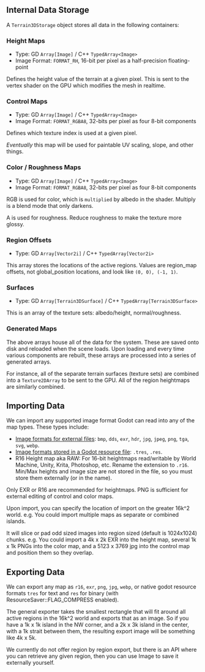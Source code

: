 ## Internal Data Storage

A `Terrain3DStorage` object stores all data in the following containers:

### Height Maps

* Type: GD `Array[Image]` / C++ `TypedArray<Image>` 
* Image Format: `FORMAT_RH`, 16-bit per pixel as a half-precision floating-point

Defines the height value of the terrain at a given pixel. This is sent to the vertex shader on the GPU which modifies the mesh in realtime.


### Control Maps

* Type: GD `Array[Image]` / C++ `TypedArray<Image>` 
* Image Format: `FORMAT_RGBA8`, 32-bits per pixel as four 8-bit components

Defines which texture index is used at a given pixel. 

*Eventually* this map will be used for paintable UV scaling, slope, and other things.


### Color / Roughness Maps

* Type: GD `Array[Image]` / C++ `TypedArray<Image>` 
* Image Format: `FORMAT_RGBA8`, 32-bits per pixel as four 8-bit components

RGB is used for color, which is `multiplied` by albedo in the shader. Multiply is a blend mode that only darkens.

A is used for roughness. Reduce roughness to make the texture more glossy.


### Region Offsets

* Type: GD `Array[Vector2i]` / C++ `TypedArray[Vector2i>` 

This array stores the locations of the active regions. Values are region_map offsets, not global_position locations, and look like `(0, 0), (-1, 1)`.


### Surfaces

* Type: GD `Array[Terrain3DSurface]` / C++ `TypedArray[Terrain3DSurface>` 

This is an array of the texture sets: albedo/height, normal/roughness.


### Generated Maps

The above arrays house all of the data for the system. These are saved onto disk and reloaded when the scene loads. Upon loading and every time various components are rebuilt, these arrays are processed into a series of generated arrays.

For instance, all of the separate terrain surfaces (texture sets) are combined into a `Texture2DArray` to be sent to the GPU. All of the region heightmaps are similarly combined. 


## Importing Data

We can import any supported image format Godot can read into any of the map types. These types include:
* [Image formats for external files](https://docs.godotengine.org/en/4.0/tutorials/assets_pipeline/importing_images.html#supported-image-formats): `bmp`, `dds`, `exr`, `hdr`, `jpg`, `jpeg`, `png`, `tga`, `svg`, `webp`.
* [Image formats stored in a Godot resource file](https://docs.godotengine.org/en/4.0/classes/class_image.html#enum-image-format): `.tres`, `.res`.
* R16 Height map aka RAW: For 16-bit heightmaps read/writable by World Machine, Unity, Krita, Photoshop, etc. Rename the extension to `.r16`. Min/Max heights and image size are not stored in the file, so you must store them externally (or in the name).

Only EXR or R16 are recommended for heightmaps. PNG is sufficient for external editing of control and color maps.

Upon import, you can specify the location of import on the greater 16k^2 world. e.g. You could import multiple maps as separate or combined islands.

It will slice or pad odd sized images into region sized (default is 1024x1024) chunks. e.g. You could import a 4k x 2k EXR into the height map, several 1k x 1k PNGs into the color map, and a 5123 x 3769 jpg into the control map and position them so they overlap.


## Exporting Data

We can export any map as `r16`, `exr`, `png`, `jpg`, `webp`, or native godot resource formats `tres` for text and `res` for binary (with ResourceSaver::FLAG_COMPRESS enabled).

The general exporter takes the smallest rectangle that will fit around all active regions in the 16k^2 world and exports that as an image. So if you have a 1k x 1k island in the NW corner, and a 2k x 3k island in the center, with a 1k strait between them, the resulting export image will be something like 4k x 5k.

We currently do not offer region by region export, but there is an API where you can retrieve any given region, then you can use Image to save it externally yourself.
